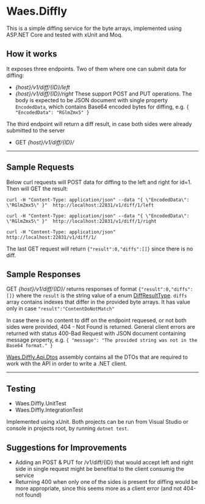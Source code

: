Waes.Diffly
===================

This is a simple diffing service for the byte arrays, implemented using ASP.NET Core and tested with xUnit and Moq.

How it works
----------
It exposes three endpoints. Two of them where one can submit data for diffing: 
 - _{host}/v1/diff/{ID}/left_
 - _{host}/v1/diff/{ID}/right_
 These support POST and PUT operations. The body is expected to be JSON document with single property `EncodedData`, which contains Base64 encoded bytes for diffing, e.g. `{ "EncodedData": "RGlmZmx5" }`
 
The third endpoint will return a diff result, in case both sides were already submitted to the server
 - GET _{host}/v1/diff/{ID}/_

----------

Sample Requests
-------------
Below curl requests will POST data for diffing to the left and right for id=1. Then will GET the result:

    curl -H "Content-Type: application/json" --data "{ \"EncodedData\": \"RGlmZmx5\" }"  http://localhost:22831/v1/diff/1/left
    
    curl -H "Content-Type: application/json" --data "{ \"EncodedData\": \"RGlmZmx5\" }"  http://localhost:22831/v1/diff/1/right
    
    curl -H "Content-Type: application/json" http://localhost:22831/v1/diff/1/

The last GET request will return `{"result":0,"diffs":[]}` since there is no diff.

Sample Responses
-------------
GET _{host}/v1/diff/{ID}/_ returns responses of format `{"result":0,"diffs":[]}` where the `result` is the string value of a enum [DiffResultType](https://github.com/theberserker/Waes.Diffly/blob/master/src/Waes.Diffly.Api.Dtos/Enums/DiffResultType.cs). `diffs` array contains indexes that differ in the provided byte arrays. It has value only in case `"result":"ContentDoNotMatch"`

In case there is no content to diff on the endpoint requesed, or not both sides were provided,  404 - Not Found is returned.
General client errors are returned with status 400-Bad Request with JSON document containing message property, e.g.  `{ "message": "The provided string was not in the Base64 format." }`


[Waes.Diffly.Api.Dtos](https://github.com/theberserker/Waes.Diffly/tree/master/src/Waes.Diffly.Api.Dtos) assembly contains all the DTOs that are required to work with the API in order to write a .NET client.

----------

Testing
-------------
 - Waes.Diffly.UnitTest
 - Waes.Diffly.IntegrationTest 

Implemented using xUnit. Both projects can be run from Visual Studio or console in projects root, by running `dotnet test`.


Suggestions for Improvements
-------------
 - Adding an POST & PUT for /v1/diff/{ID} that would accept left and right side in single request might be benefitial to the client consumig the service
 - Returning 400 when only one of the sides is present for diffing would be more appropriate, since this seems more as a client error (and not 404-not found)
